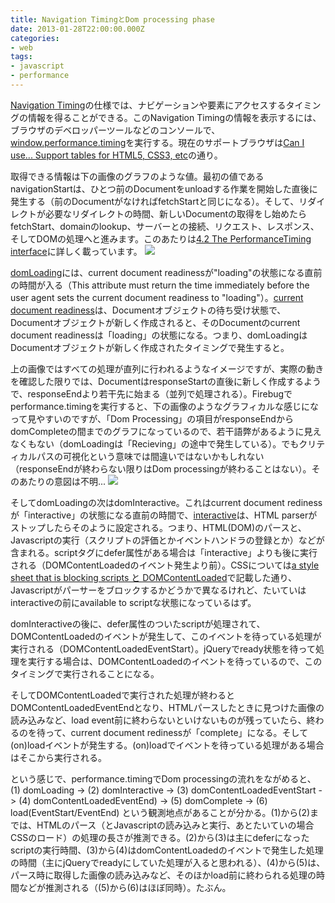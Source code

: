 ```yaml
---
title: Navigation TimingとDom processing phase
date: 2013-01-28T22:00:00.000Z
categories:
- web
tags:
- javascript
- performance
---
```

[Navigation Timing](http://www.w3.org/TR/navigation-timing/)の仕様では、ナビゲーションや要素にアクセスするタイミングの情報を得ることができる。このNavigation Timingの情報を表示するには、ブラウザのデベロッパーツールなどのコンソールで、[window.performance.timing](http://www.w3.org/TR/navigation-timing/#sec-window.performance-attribute)を実行する。現在のサポートブラウザは[Can I use... Support tables for HTML5, CSS3, etc](http://caniuse.com/#feat=nav-timing)の通り。

<!-- more -->

取得できる情報は下の画像のグラフのような値。最初の値であるnavigationStartは、ひとつ前のDocumentをunloadする作業を開始した直後に発生する（前のDocumentがなければfetchStartと同じになる）。そして、リダイレクトが必要なリダイレクトの時間、新しいDocumentの取得をし始めたらfetchStart、domainのlookup、サーバーとの接続、リクエスト、レスポンス、そしてDOMの処理へと進みます。このあたりは[4.2 The PerformanceTiming interface](http://www.w3.org/TR/navigation-timing/#sec-navigation-timing-interface)に詳しく載っています。 ![](http://www.w3.org/TR/navigation-timing/timing-overview.png)

[domLoading](http://www.w3.org/TR/navigation-timing/#dom-performancetiming-domloading)には、current document readinessが"loading"の状態になる直前の時間が入る（This attribute must return the time immediately before the user agent sets the current document readiness to "loading"）。[current document readiness](http://www.w3.org/TR/html5/dom.html#current-document-readiness)は、Documentオブジェクトの待ち受け状態で、Documentオブジェクトが新しく作成されると、そのDocumentのcurrent document readinessは「loading」の状態になる。つまり、domLoadingはDocumentオブジェクトが新しく作成されたタイミングで発生すると。

上の画像ではすべての処理が直列に行われるようなイメージですが、実際の動きを確認した限りでは、DocumentはresponseStartの直後に新しく作成するようで、responseEndより若干先に始まる（並列で処理される）。Firebugでperformance.timingを実行すると、下の画像のようなグラフィカルな感じになって見やすいのですが、「Dom Processing」の項目がresponseEndからdomCompleteの間までのグラフになっているので、若干語弊があるように見えなくもない（domLoadingは「Recieving」の途中で発生している）。でもクリティカルパスの可視化という意味では間違いではないかもしれない（responseEndが終わらない限りはDom processingが終わることはない）。そのあたりの意図は不明... ![](http://farm9.staticflickr.com/8055/8404329267_eeba922823_z.jpg)

そしてdomLoadingの次はdomInteractive。これはcurrent document redinessが「interactive」の状態になる直前の時間で、[interactive](http://www.w3.org/TR/html5/syntax.html#the-end)は、HTML parserがストップしたらそのように設定される。つまり、HTML(DOM)のパースと、Javascriptの実行（スクリプトの評価とかイベントハンドラの登録とか）などが含まれる。scriptタグにdefer属性がある場合は「interactive」よりも後に実行される（DOMContentLoadedのイベント発生より前）。CSSについては[a style sheet that is blocking scripts と DOMContentLoaded](http://memolog.org/2013/01/a_style_sheet_that_is_blocking_scripts_and_dom_content_loaded.php)で記載した通り、Javascriptがパーサーをブロックするかどうかで異なるけれど、たいていはinteractiveの前にavailable to scriptな状態になっているはず。

domInteractiveの後に、defer属性のついたscriptが処理されて、DOMContentLoadedのイベントが発生して、このイベントを待っている処理が実行される（DOMContentLoadedEventStart）。jQueryでready状態を待って処理を実行する場合は、DOMContentLoadedのイベントを待っているので、このタイミングで実行されることになる。

そしてDOMContentLoadedで実行された処理が終わるとDOMContentLoadedEventEndとなり、HTMLパースしたときに見つけた画像の読み込みなど、load event前に終わらないといけないものが残っていたら、終わるのを待って、current document redinessが「complete」になる。そして(on)loadイベントが発生する。(on)loadでイベントを待っている処理がある場合はそこから実行される。

という感じで、performance.timingでDom processingの流れをながめると、(1) domLoading -> (2) domInteractive -> (3) domContentLoadedEventStart -> (4) domContentLoadedEventEnd) -> (5) domComplete -> (6) load(EventStart/EventEnd) という観測地点があることが分かる。(1)から(2)までは、HTMLのパース（とJavascriptの読み込みと実行、あとたいていの場合CSSのロード）の処理の長さが推測できる。(2)から(3)は主にdeferになったscriptの実行時間、(3)から(4)はdomContentLoadedのイベントで発生した処理の時間（主にjQueryでreadyにしていた処理が入ると思われる）、(4)から(5)は、パース時に取得した画像の読み込みなど、そのほかload前に終わられる処理の時間などが推測される（(5)から(6)はほぼ同時）。たぶん。
